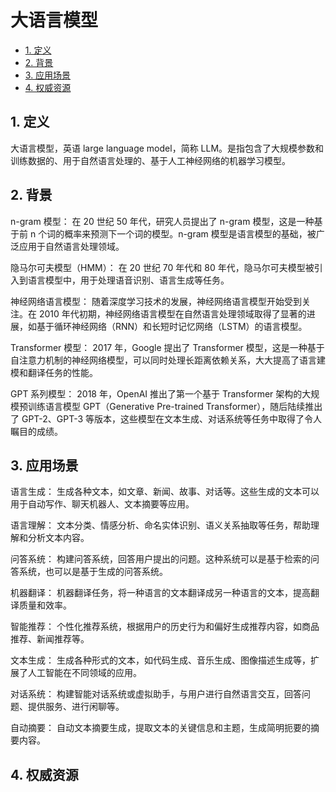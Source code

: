 # 大语言模型<!-- omit in toc -->

- [1. 定义](#1-定义)
- [2. 背景](#2-背景)
- [3. 应用场景](#3-应用场景)
- [4. 权威资源](#4-权威资源)

## 1. 定义

大语言模型，英语 large language model，简称 LLM。是指包含了大规模参数和训练数据的、用于自然语言处理的、基于人工神经网络的机器学习模型。

## 2. 背景

n-gram 模型： 在 20 世纪 50 年代，研究人员提出了 n-gram 模型，这是一种基于前 n 个词的概率来预测下一个词的模型。n-gram 模型是语言模型的基础，被广泛应用于自然语言处理领域。

隐马尔可夫模型（HMM）： 在 20 世纪 70 年代和 80 年代，隐马尔可夫模型被引入到语言模型中，用于处理语音识别、语言生成等任务。

神经网络语言模型： 随着深度学习技术的发展，神经网络语言模型开始受到关注。在 2010 年代初期，神经网络语言模型在自然语言处理领域取得了显著的进展，如基于循环神经网络（RNN）和长短时记忆网络（LSTM）的语言模型。

Transformer 模型： 2017 年，Google 提出了 Transformer 模型，这是一种基于自注意力机制的神经网络模型，可以同时处理长距离依赖关系，大大提高了语言建模和翻译任务的性能。

GPT 系列模型： 2018 年，OpenAI 推出了第一个基于 Transformer 架构的大规模预训练语言模型 GPT（Generative Pre-trained Transformer），随后陆续推出了 GPT-2、GPT-3 等版本，这些模型在文本生成、对话系统等任务中取得了令人瞩目的成绩。

## 3. 应用场景

语言生成： 生成各种文本，如文章、新闻、故事、对话等。这些生成的文本可以用于自动写作、聊天机器人、文本摘要等应用。

语言理解： 文本分类、情感分析、命名实体识别、语义关系抽取等任务，帮助理解和分析文本内容。

问答系统： 构建问答系统，回答用户提出的问题。这种系统可以是基于检索的问答系统，也可以是基于生成的问答系统。

机器翻译： 机器翻译任务，将一种语言的文本翻译成另一种语言的文本，提高翻译质量和效率。

智能推荐： 个性化推荐系统，根据用户的历史行为和偏好生成推荐内容，如商品推荐、新闻推荐等。

文本生成： 生成各种形式的文本，如代码生成、音乐生成、图像描述生成等，扩展了人工智能在不同领域的应用。

对话系统： 构建智能对话系统或虚拟助手，与用户进行自然语言交互，回答问题、提供服务、进行闲聊等。

自动摘要： 自动文本摘要生成，提取文本的关键信息和主题，生成简明扼要的摘要内容。

## 4. 权威资源
